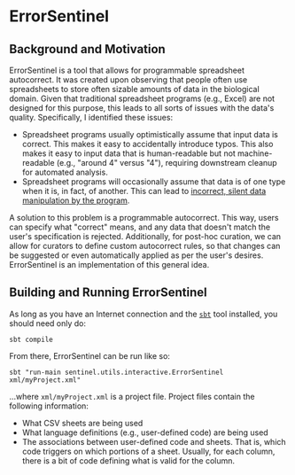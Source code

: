 # ErrorSentinel

## Background and Motivation
ErrorSentinel is a tool that allows for programmable spreadsheet autocorrect.
It was created upon observing that people often use spreadsheets to store
often sizable amounts of data in the biological domain.  Given that
traditional spreadsheet programs (e.g., Excel) are not designed for this
purpose, this leads to all sorts of issues with the data's quality.
Specifically, I identified these issues:

- Spreadsheet programs usually optimistically assume that input data is correct.
  This makes it easy to accidentally introduce typos.  This also makes it easy
  to input data that is human-readable but not machine-readable (e.g., "around 4"
  versus "4"), requiring downstream cleanup for automated analysis.
- Spreadsheet programs will occasionally assume that data is of one type
  when it is, in fact, of another.  This can lead to
  [incorrect, silent data manipulation by the program](http://www.ncbi.nlm.nih.gov/pubmed/15214961).

A solution to this problem is a programmable autocorrect.  This way, users
can specify what "correct" means, and any data that doesn't match the user's
specification is rejected.  Additionally, for post-hoc curation, we can allow
for curators to define custom autocorrect rules, so that changes can be suggested
or even automatically applied as per the user's desires.  ErrorSentinel is an
implementation of this general idea.

## Building and Running ErrorSentinel

As long as you have an Internet connection and the [`sbt`](http://www.scala-sbt.org/)
tool installed, you should need only do:

```console
sbt compile
```

From there, ErrorSentinel can be run like so:

```console
sbt "run-main sentinel.utils.interactive.ErrorSentinel xml/myProject.xml"
```

...where `xml/myProject.xml` is a project file.  Project files contain the
following information:

- What CSV sheets are being used
- What language definitions (e.g., user-defined code) are being used
- The associations between user-defined code and sheets.  That is,
  which code triggers on which portions of a sheet.  Usually, for each column,
  there is a bit of code defining what is valid for the column.

